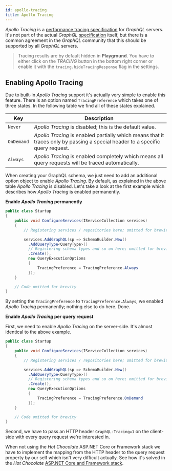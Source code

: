 ```yaml
---
id: apollo-tracing
title: Apollo Tracing
---
```


_Apollo Tracing_ is a [performance tracing specification] for _GraphQL_ servers.
It's not part of the actual _GraphQL_ [specification] itself, but there is a
common agreement in the _GraphQL_ community that this should be supported by
all _GraphQL_ servers.

> Tracing results are by default hidden in **Playground**. You have to either click on the _TRACING_ button in the bottom right corner or enable it with the `tracing.hideTracingResponse` flag in the settings. 

## Enabling Apollo Tracing

Due to built-in _Apollo Tracing_ support it's actually very simple to enable
this feature. There is an option named `TracingPreference` which takes one of
three states. In the following table we find all of these states explained.

| Key        | Description                                                                                                                    |
| ---------- | ------------------------------------------------------------------------------------------------------------------------------ |
| `Never`    | _Apollo Tracing_ is disabled; this is the default value.                                                                       |
| `OnDemand` | _Apollo Tracing_ is enabled partially which means that it traces only by passing a special header to a specific query request. |
| `Always`   | _Apollo Tracing_ is enabled completely which means all query requests will be traced automatically.                            |

When creating your GraphQL schema, we just need to add an additional option
object to enable _Apollo Tracing_. By default, as explained in the above table
_Apollo Tracing_ is disabled. Let's take a look at the first example which
describes how _Apollo Tracing_ is enabled permanently.

**Enable _Apollo Tracing_ permanently**

```csharp
public class Startup
{
    public void ConfigureServices(IServiceCollection services)
    {
        // Registering services / repositories here; omitted for brevity

        services.AddGraphQL(sp => SchemaBuilder.New()
          .AddQueryType<QueryType>()
          // Registering schema types and so on here; omitted for brevity
          .Create(),
          new QueryExecutionOptions
          {
              TracingPreference = TracingPreference.Always
          });
    }

    // Code omitted for brevity
}
```

By setting the `TracingPreference` to `TracingPreference.Always`, we enabled
_Apollo Tracing_ permanently; nothing else to do here. Done.

**Enable _Apollo Tracing_ per query request**

First, we need to enable _Apollo Tracing_ on the server-side. It's almost
identical to the above example.

```csharp
public class Startup
{
    public void ConfigureServices(IServiceCollection services)
    {
        // Registering services / repositories here; omitted for brevity

        services.AddGraphQL(sp => SchemaBuilder.New()
          .AddQueryType<QueryType>()
          // Registering schema types and so on here; omitted for brevity
          .Create(),
          new QueryExecutionOptions
          {
              TracingPreference = TracingPreference.OnDemand
          });
    }

    // Code omitted for brevity
}
```

Second, we have to pass an HTTP header `GraphQL-Tracing=1` on the client-side
with every query request we're interested in.

When not using the _Hot Chocolate_ ASP.NET Core or Framework stack we have to
implement the mapping from the HTTP header to the query request property by
our self which isn't very difficult actually. See how it's solved in the
_Hot Chocolate_ [ASP.NET Core and Framework stack].

[asp.NET core and framework stack]: https://github.com/ChilliCream/hotchocolate/blob/master/src/HotChocolate/AspNetCore/src/AspNetCore.Abstractions/QueryMiddlewareBase.cs#L146-L149
[performance tracing specification]: https://github.com/apollographql/apollo-tracing
[specification]: https://facebook.github.io/graphql
